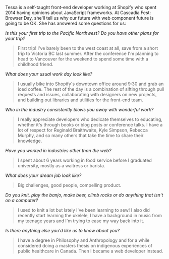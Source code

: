 Tessa is a self-taught front-end developer working at Shopify who spent 2014 having opinions about JavaScript frameworks. At Cascadia Fest: Browser Day, she'll tell us why our future with web component future is going to be OK. She has answered some questions for us:

*Is this your first trip to the Pacific Northwest? Do you have other plans for your trip?*
> First trip! I've barely been to the west coast at all, save from a short trip to Victoria BC last summer. After the conference I'm planning to head to Vancouver for the weekend to spend some time with a childhood friend. 

*What does your usual work day look like?*
> I usually bike into Shopify's downtown office around 9:30 and grab an iced coffee. The rest of the day is a combination of sifting through pull requests and issues, collaborating with designers on new projects, and building out libraries and utilities for the front-end team. 

*Who in the industry consistently blows you away with wonderful work?*
> I really appreciate developers who dedicate themselves to educating, whether it's through books or blog posts or conference talks. I have a lot of respect for Reginald Braithwaite, Kyle Simpson, Rebecca Murphy, and so many others that take the time to share their knowledge.

*Have you worked in industries other than the web?*
> I spent about 6 years working in food service before I graduated university, mostly as a waitress or barista. 

*What does your dream job look like?*
> Big challenges, good people, compelling product.

*Do you knit, play the banjo, make beer, climb rocks or do anything that isn't on a computer?*
> I used to knit a lot but lately I've been learning to sew! I also did recently start learning the ukelele, I have a background in music from my teenage years and I'm trying to ease my way back into it. 

*Is there anything else you'd like us to know about you?*
> I have a degree in Philosophy and Anthropology and for a while considered doing a masters thesis on indigenous experiences of public healthcare in Canada. Then I became a web developer instead. 
